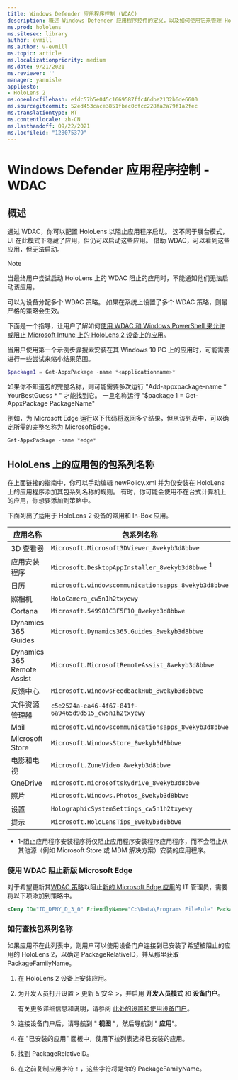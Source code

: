```yaml
---
title: Windows Defender 应用程序控制 (WDAC)
description: 概述 Windows Defender 应用程序控件的定义，以及如何使用它来管理 HoloLens 混合现实设备。
ms.prod: hololens
ms.sitesec: library
author: evmill
ms.author: v-evmill
ms.topic: article
ms.localizationpriority: medium
ms.date: 9/21/2021
ms.reviewer: ''
manager: yannisle
appliesto:
- HoloLens 2
ms.openlocfilehash: efdc57b5e045c1669587ffc46dbe2132b6de6600
ms.sourcegitcommit: 52ed453cace3851fbec0cfcc228fa2a79f1a2fec
ms.translationtype: MT
ms.contentlocale: zh-CN
ms.lasthandoff: 09/22/2021
ms.locfileid: "128075379"
---
```

# <a name="windows-defender-application-control---wdac"></a>Windows Defender 应用程序控制 - WDAC

## <a name="overview"></a>概述

通过 WDAC，你可以配置 HoloLens 以阻止应用程序启动。 这不同于展台模式，UI 在此模式下隐藏了应用，但仍可以启动这些应用。 借助 WDAC，可以看到这些应用，但无法启动。

> [!NOTE]
> 当最终用户尝试启动 HoloLens 上的 WDAC 阻止的应用时，不能通知他们无法启动该应用。

可以为设备分配多个 WDAC 策略。 如果在系统上设置了多个 WDAC 策略，则最严格的策略会生效。

下面是一个指导，让用户了解如何[使用 WDAC 和 Windows PowerShell 来允许或阻止 Microsoft Intune 上的 HoloLens 2 设备上的应用](/mem/intune/configuration/custom-profile-hololens)。

当用户使用第一个示例步骤搜索安装在其 Windows 10 PC 上的应用时，可能需要进行一些尝试来缩小结果范围。

```powershell
$package1 = Get-AppxPackage -name *<applicationname>*
```

如果你不知道包的完整名称，则可能需要多次运行 "Add-appxpackage-name \* YourBestGuess \* " 才能找到它。 一旦名称运行 "$package 1 = Get-AppxPackage PackageName"

例如，为 Microsoft Edge 运行以下代码将返回多个结果，但从该列表中，可以确定所需的完整名称为 MicrosoftEdge。

```powershell
Get-AppxPackage -name *edge*
```

## <a name="package-family-names-for-apps-on-hololens"></a>HoloLens 上的应用包的包系列名称

在上面链接的指南中，你可以手动编辑 newPolicy.xml 并为仅安装在 HoloLens 上的应用程序添加其包系列名称的规则。 有时，你可能会使用不在台式计算机上的应用，你想要添加到策略中。

下面列出了适用于 HoloLens 2 设备的常用和 In-Box 应用。

| 应用名称                   | 包系列名称                                |
|----------------------------|----------------------------------------------------|
| 3D 查看器                  | `Microsoft.Microsoft3DViewer_8wekyb3d8bbwe`          |
| 应用安装程序              | `Microsoft.DesktopAppInstaller_8wekyb3d8bbwe` <sup>1</sup>         |
| 日历                   | `microsoft.windowscommunicationsapps_8wekyb3d8bbwe`  |
| 照相机                     | `HoloCamera_cw5n1h2txyewy`                          |
| Cortana                    | `Microsoft.549981C3F5F10_8wekyb3d8bbwe`              |
| Dynamics 365 Guides        | `Microsoft.Dynamics365.Guides_8wekyb3d8bbwe`         |
| Dynamics 365 Remote Assist | `Microsoft.MicrosoftRemoteAssist_8wekyb3d8bbwe`      |
| 反馈中心               | `Microsoft.WindowsFeedbackHub_8wekyb3d8bbwe`         |
| 文件资源管理器              | `c5e2524a-ea46-4f67-841f-6a9465d9d515_cw5n1h2txyewy` |
| Mail                       | `microsoft.windowscommunicationsapps_8wekyb3d8bbwe`  |
| Microsoft Store            | `Microsoft.WindowsStore_8wekyb3d8bbwe`               |
| 电影和电视                | `Microsoft.ZuneVideo_8wekyb3d8bbwe`                  |
| OneDrive                   | `microsoft.microsoftskydrive_8wekyb3d8bbwe`          |
| 照片                     | `Microsoft.Windows.Photos_8wekyb3d8bbwe`             |
| 设置                   | `HolographicSystemSettings_cw5n1h2txyewy`            |
| 提示                       | `Microsoft.HoloLensTips_8wekyb3d8bbwe`               |

- 1-阻止应用程序安装程序将仅阻止应用程序安装程序应用程序，而不会阻止从其他源（例如 Microsoft Store 或 MDM 解决方案）安装的应用程序。

### <a name="using-wdac-to-block-new-microsoft-edge"></a>使用 WDAC 阻止新版 Microsoft Edge

对于希望更新其[WDAC 策略](windows-defender-application-control-wdac.md)以阻止[新的 Microsoft Edge 应用](hololens-new-edge.md)的 IT 管理员，需要将以下项添加到策略中。

```xml
<Deny ID="ID_DENY_D_3_0" FriendlyName="C:\Data\Programs FileRule" PackageVersion="65535.65535.65535.65535" FileName="msedge.exe" />
```

### <a name="how-to-find-a-package-family-name"></a>如何查找包系列名称

如果应用不在此列表中，则用户可以使用设备门户连接到已安装了希望被阻止的应用的 HoloLens 2，以确定 PackageRelativeID，并从那里获取 PackageFamilyName。

1. 在 HoloLens 2 设备上安装应用。

1. 为开发人员打开设置 > 更新 & 安全 >，并启用 **开发人员模式** 和 **设备门户**。

   有关更多详细信息和说明，请参阅 [此处的设置和使用设备门户](/windows/mixed-reality/develop/platform-capabilities-and-apis/using-the-windows-device-portal)。

1. 连接设备门户后，请导航到 " **视图** "，然后导航到 " **应用**"。

1. 在 "已安装的应用" 面板中，使用下拉列表选择已安装的应用。

1. 找到 PackageRelativeID。

1. 在之前复制应用字符 `!` ，这些字符将是你的 PackageFamilyName。
